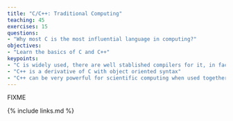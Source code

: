 ```yaml
---
title: "C/C++: Traditional Computing"
teaching: 45
exercises: 15
questions:
- "Why most C is the most influential language in computing?"
objectives:
- "Learn the basics of C and C++"
keypoints:
- "C is widely used, there are well stablished compilers for it, in fact most Operating Systems are written in that language."
- "C++ is a derivative of C with object oriented syntax"
- "C++ can be very powerful for scientific computing when used together with Boost"
---
```

FIXME

{% include links.md %}

